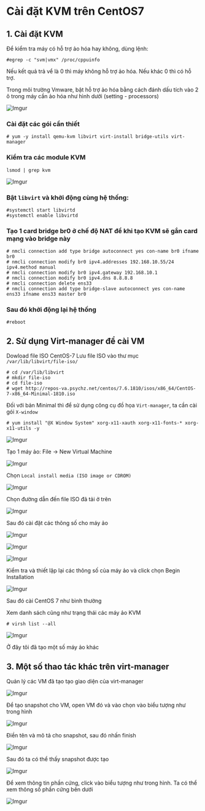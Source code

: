 # Cài đặt KVM trên CentOS7
## 1. Cài đặt KVM

Để kiểm tra máy có hỗ trợ ảo hóa hay không, dùng lệnh:

    #egrep -c "svm|vmx" /proc/cppuinfo

Nếu kết quả trả vể là 0 thì máy không hỗ trợ ảo hóa. Nếu khác 0 thì có hỗ trợ.

Trong môi trường Vmware, bật hỗ trợ ảo hóa bằng cách đánh dấu tích vào 2 ô trong máy cần ảo hóa như hình dưới (setting - processors)

![Imgur](https://i.imgur.com/MQJffPf.png)


### Cài đặt các gói cần thiết

    # yum -y install qemu-kvm libvirt virt-install bridge-utils virt-manager

### Kiểm tra các module KVM

    lsmod | grep kvm

![Imgur](https://i.imgur.com/fFg7p86.png)

### Bật `libvirt` và khởi động cùng hệ thống:

    #systemctl start libvirtd
    #systemctl enable libvirtd

### Tạo 1 card bridge br0 ở chế độ NAT để khi tạo KVM sẽ gắn card mạng vào bridge này

    # nmcli connection add type bridge autoconnect yes con-name br0 ifname br0
    # nmcli connection modify br0 ipv4.addresses 192.168.10.55/24 ipv4.method manual  
    # nmcli connection modify br0 ipv4.gateway 192.168.10.1
    # nmcli connection modify br0 ipv4.dns 8.8.8.8  
    # nmcli connection delete ens33
    # nmcli connection add type bridge-slave autoconnect yes con-name ens33 ifname ens33 master br0

### Sau đó khởi động lại hệ thống

    #reboot

## 2. Sử dụng Virt-manager để cài VM

Dowload file ISO CentOS-7 Lưu file ISO vào thư mục `/var/lib/libvirt/file-iso/`

    # cd /var/lib/libvirt
    # mkdir file-iso
    # cd file-iso
    # wget http://repos-va.psychz.net/centos/7.6.1810/isos/x86_64/CentOS-7-x86_64-Minimal-1810.iso

Đối với bản Minimal thì để sử dụng công cụ đồ họa `Virt-manager`, ta cần cài gói `X-window`

    # yum install "@X Window System" xorg-x11-xauth xorg-x11-fonts-* xorg-x11-utils -y

![Imgur](https://i.imgur.com/fFg7p86.png)

Tạo 1 máy ảo: File -> New Virtual Machine

![Imgur](https://i.imgur.com/M30K5mC.png)

Chọn `Local install media (ISO image or CDROM)`

![Imgur](https://i.imgur.com/KrBKD30.png)

Chọn đường dẫn đến file ISO đã tải ở trên

![Imgur](https://i.imgur.com/G6MJ4YP.png)

Sau đó cài đặt các thông số cho máy ảo

![Imgur](https://i.imgur.com/IkXuI9n.png)

![Imgur](https://i.imgur.com/h8Otmam.png)

![Imgur](https://i.imgur.com/bpA6gZT.png)

Kiểm tra và thiết lập lại các thông số của máy ảo và click chọn Begin Installation

![Imgur](https://i.imgur.com/AebWzEI.png)

Sau đó cài CentOS 7 như bình thường

Xem danh sách cũng như trạng thái các máy ảo KVM

    # virsh list --all

![Imgur](https://i.imgur.com/82yYgbu.png)

Ở đây tôi đã tạo một số máy ảo khác

## 3. Một số thao tác khác trên virt-manager

Quản lý các VM đã tạo tạo giao diện của virt-manager

![Imgur](https://i.imgur.com/rBdyyPN.png)

Để tạo snapshot cho VM, open VM đó và vào chọn vào biểu tượng như trong hình

![Imgur](https://i.imgur.com/yY0483V.png) 

Điền tên và mô tả cho snapshot, sau đó nhấn finish

![Imgur](https://i.imgur.com/Db9w96Y.png)

Sau đó ta có thể thấy snapshot được tạo

![Imgur](https://i.imgur.com/OEVxPoE.png)

Để xem thông tin phần cứng, click vào biểu tượng như trong hình. Ta có thể xem thông số phần cứng bên dưới

![Imgur](https://i.imgur.com/DdJl6Pw.png)

